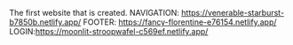 The first website that is created.
NAVIGATION: https://venerable-starburst-b7850b.netlify.app/
FOOTER: https://fancy-florentine-e76154.netlify.app/
LOGIN:https://moonlit-stroopwafel-c569ef.netlify.app/
